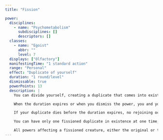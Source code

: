 ```yaml
---
title: "Fission"

power:
  disciplines:
    - name: "Psychometabolism"
      subdisciplines: []
      descriptors: []
  classes:
    - name: "Egoist"
      abbr: ""
      level: 7
  displays: ["Olfactory"]
  manifestingTime: "1 standard action"
  range: "Personal"
  effect: "Duplicate of yourself"
  duration: "1 round/level"
  dismissable: true
  powerPoints: 13
  description: |
    You can divide yourself, creating a duplicate that comes into existence 5 feet away. Your duplicate thinks and acts exactly as you do and follows your orders, although it will not do anything you wouldn't do yourself. Your duplicate has all your abilities but none of your psionic or magical equipment (it does possess a duplicate of all your mundane equipment, clothing, armor, and implements, as well as mundane versions of any psionic or magical equipment you have). You and your duplicate evenly split your power points, your remaining usages of pertinent special abilities for the day, and so on. You retain your psionic focus, if you maintain such when this power is manifested. Treat your duplicate as yourself with two negative levels for the purpose of determining the powers to which the duplicate has access (while the duration of this power lasts, those negative levels cannot be removed by any means). Your duplicate has all other physical traits you had at the time you manifest this power. Powers, spells, or other effects affecting you when you manifest this power do not transfer to your duplicate.

    When the duration expires or when you dismiss the power, you and your duplicate rejoin, no matter how far from each other you are. You gain back any power points the duplicate has not spent. At the time of rejoining, you take half of the damage your duplicate has taken since this power was manifested. This damage could potentially leave you with negative hit points, but it can't reduce your hit points to less than -9.

    If your duplicate dies before the duration expires, no rejoining occurs, and you gain one negative level. If you die, your duplicate remains in existence, and is for all intents you, but with two negative levels. (Once the duration expires, one of the negative levels immediately converts to one lost level; the other negative level can be removed by standard means.)

    You can have only one fissioned duplicate in existence at one time; your duplicate cannot use this power. You cannot use fusion or metaconcert with a duplicate, or share any other power or effect that pools abilities (the sum of you and you is still just you). Similarly, attempting to use powers such as claws of the vampire or vampiric blade to hurt your duplicate only damages your duplicate; these powers do not heal you. Empathic transfer and similar powers are likewise ineffective (transferring wounds to yourself isn't a good healing strategy).

    All powers affecting a fissioned creature, either the original or the duplicate, end when the fission ends. All damage, including hit point damage, ability damage, ability drain, and ability burn damage, is added together.
---
```

